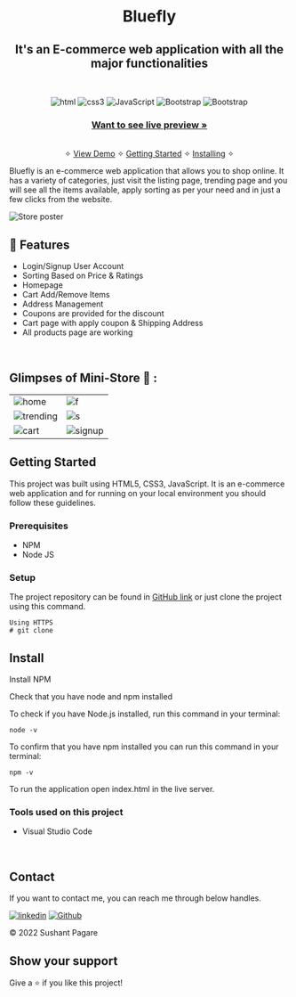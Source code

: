 <h1 align="center">Bluefly</h1> 

<h2 align="center">It's an E-commerce web application with all the major functionalities</h2>

<br />
<p align="center">
    <img src="https://img.shields.io/badge/HTML5-E34F26?style=for-the-badge&logo=html5&logoColor=white" alt="html"/>
    <img src="https://img.shields.io/badge/CSS3-1572B6?style=for-the-badge&logo=css3&logoColor=white" alt="css3"/> 
    <img src="https://img.shields.io/badge/JavaScript-323330?style=for-the-badge&logo=javascript&logoColor=F7DF1E" alt="JavaScript" />
    <img src ="https://img.shields.io/badge/bootstrap-%23563D7C.svg?style=for-the-badge&logo=bootstrap&logoColor=white" alt="Bootstrap"/>
    <img src ="https://img.shields.io/badge/netlify-%23000000.svg?style=for-the-badge&logo=netlify&logoColor=#00C7B7" alt="Bootstrap"/>

   
</p>

<h3 align="center"><a href="https://stunning-stroopwafel-8b6ace.netlify.app/"><strong>Want to see live preview »</strong></a></h3>

<p align="center"> 
    <br />&#10023;
    <a href="#Demo">View Demo</a>   &#10023;  
    <a href="#Getting-Started">Getting Started</a> &#10023; <a href="#Install">Installing</a> &#10023;   
  </p>
  
  Bluefly is an e-commerce web application that allows you to shop online. It has a variety of categories, just visit the  listing page, trending page and you will see all the items available, apply sorting as per your need and in just a few clicks from the website.
  
 
  
  ![Store poster](https://github.com/optimizershivam/Bluefly-webapp/blob/master/bluefly/bluefly1.png)

  



## 🚀 Features
- Login/Signup User Account
- Sorting Based on Price & Ratings
- Homepage
- Cart Add/Remove Items
- Address Management
- Coupons are provided for the discount
- Cart page with apply coupon & Shipping Address 
- All products page are working

<br />

## Glimpses of Mini-Store 🙈 :


<table>
  <tr>
    <td><img src="https://github.com/optimizershivam/Bluefly-webapp/blob/master/bluefly/bluefly1.png" alt="home" /></td>
    <td><img src="https://github.com/optimizershivam/Bluefly-webapp/blob/master/bluefly/bluefly2.png" alt="f" /></td>
  </tr>
  <tr>
    <td><img src="https://github.com/optimizershivam/Bluefly-webapp/blob/master/bluefly/bluefly3.png" alt="trending" /></td>
    <td><img src="https://github.com/optimizershivam/Bluefly-webapp/blob/master/bluefly/bluefly4.png" alt="s" /></td>
  </tr>
  <tr>
    <td><img src="https://github.com/optimizershivam/Bluefly-webapp/blob/master/bluefly/bluefly5.png" alt="cart" /></td>
    <td><img src="https://github.com/optimizershivam/Bluefly-webapp/blob/master/bluefly/bluefly6.png" alt="signup" /></td>
  </tr>
</table>



## Getting Started

This project was built using HTML5, CSS3, JavaScript. It is an e-commerce web application and for running on your local environment you should follow these guidelines.


### Prerequisites

- NPM 
- Node JS

### Setup


The project repository can be found in [GitHub link](https://github.com/optimizershivam/Bluefly-webapp) or just clone the project using this command. 


```
Using HTTPS
# git clone 
```


## Install

Install NPM

Check that you have node and npm installed

To check if you have Node.js installed, run this command in your terminal:


```
node -v
```

To confirm that you have npm installed you can run this command in your terminal:


```
npm -v
```

To run the application open index.html in the live server.




### Tools used on this project

- Visual Studio Code


<br/>



## Contact

If you want to contact me, you can reach me through below handles.

[![linkedin](	https://img.shields.io/badge/LinkedIn-0077B5?style=for-the-badge&logo=linkedin&logoColor=white)](https://www.linkedin.com/in/itsurshivam/)
[![Github](https://img.shields.io/badge/GitHub-100000?style=for-the-badge&logo=github&logoColor=white)](https://github.com/SushantPagare/)

© 2022 Sushant Pagare



## Show your support

Give a ⭐️ if you like this project!
